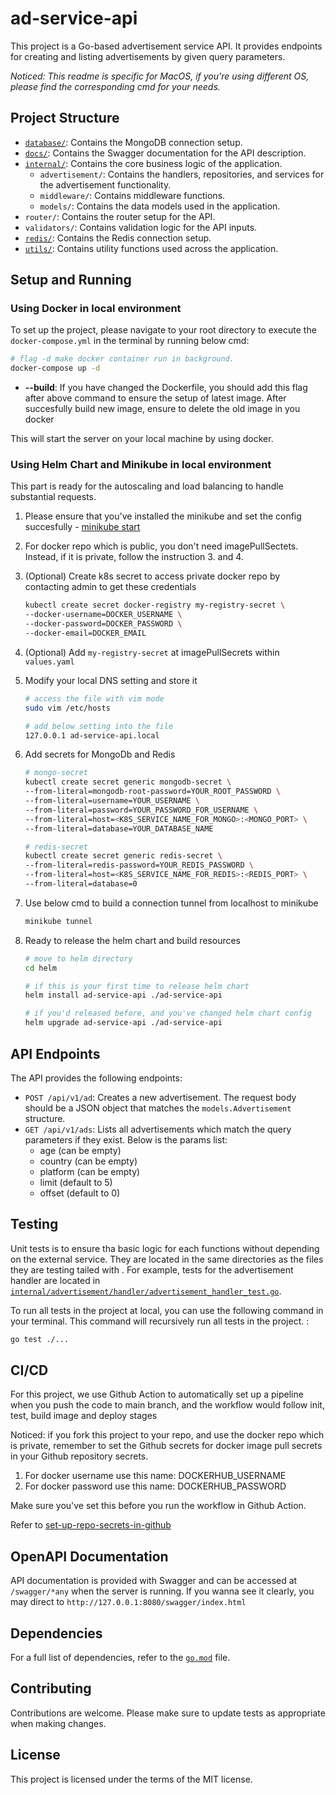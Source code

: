# ad-service-api

This project is a Go-based advertisement service API. It provides endpoints for creating and listing advertisements by given query parameters.

*Noticed: This readme is specific for MacOS, if you're using different OS, please find the corresponding cmd for your needs.*

## Project Structure

- [`database/`](database/): Contains the MongoDB connection setup.
- [`docs/`](docs/): Contains the Swagger documentation for the API description.
- [`internal/`](internal/): Contains the core business logic of the application.
  - `advertisement/`: Contains the handlers, repositories, and services for the advertisement functionality.
  - `middleware/`: Contains middleware functions.
  - `models/`: Contains the data models used in the application.
- `router/`: Contains the router setup for the API.
- `validators/`: Contains validation logic for the API inputs.
- [`redis/`](redis/): Contains the Redis connection setup.
- [`utils/`](utils/): Contains utility functions used across the application.

## Setup and Running

### Using Docker in local environment
To set up the project, please navigate to your root directory to execute the `docker-compose.yml` in the terminal by running below cmd:

```sh
# flag -d make docker container run in background.
docker-compose up -d
```

- **--build**: If you have changed the Dockerfile, you should add this flag after above command to ensure the setup of latest image. After succesfully build new image, ensure to delete the old image in you docker

This will start the server on your local machine by using docker.

### Using Helm Chart and Minikube in local environment

This part is ready for the autoscaling and load balancing to handle substantial requests.

1. Please ensure that you've installed the minikube and set the config succesfully - [minikube start](https://minikube.sigs.k8s.io/docs/start/)

2. For docker repo which is public, you don't need imagePullSectets. Instead, if it is private, follow the instruction 3. and 4.

3. (Optional) Create k8s secret to access private docker repo by contacting admin to get these credentials
    ```sh
    kubectl create secret docker-registry my-registry-secret \
    --docker-username=DOCKER_USERNAME \
    --docker-password=DOCKER_PASSWORD \
    --docker-email=DOCKER_EMAIL
    ```

4. (Optional) Add `my-registry-secret` at imagePullSecrets within `values.yaml`

5. Modify your local DNS setting and store it
    ```sh
    # access the file with vim mode
    sudo vim /etc/hosts

    # add below setting into the file
    127.0.0.1 ad-service-api.local
    ```

6. Add secrets for MongoDb and Redis
    ```sh
    # mongo-secret
    kubectl create secret generic mongodb-secret \
    --from-literal=mongodb-root-password=YOUR_ROOT_PASSWORD \
    --from-literal=username=YOUR_USERNAME \
    --from-literal=password=YOUR_PASSWORD_FOR_USERNAME \
    --from-literal=host=<K8S_SERVICE_NAME_FOR_MONGO>:<MONGO_PORT> \
    --from-literal=database=YOUR_DATABASE_NAME

    # redis-secret
    kubectl create secret generic redis-secret \
    --from-literal=redis-password=YOUR_REDIS_PASSWORD \
    --from-literal=host=<K8S_SERVICE_NAME_FOR_REDIS>:<REDIS_PORT> \
    --from-literal=database=0
    ```

6. Use below cmd to build a connection tunnel from localhost to minikube
    ```sh
    minikube tunnel
    ```

7. Ready to release the helm chart and build resources
    ```sh
    # move to helm directory
    cd helm

    # if this is your first time to release helm chart
    helm install ad-service-api ./ad-service-api

    # if you'd released before, and you've changed helm chart config
    helm upgrade ad-service-api ./ad-service-api
    ```

## API Endpoints

The API provides the following endpoints:

- `POST /api/v1/ad`: Creates a new advertisement. The request body should be a JSON object that matches the `models.Advertisement` structure.
- `GET /api/v1/ads`: Lists all advertisements which match the query parameters if they exist. Below is the params list:
  - age (can be empty)
  - country (can be empty)
  - platform (can be empty)
  - limit (default to 5)
  - offset (default to 0)

## Testing

Unit tests is to ensure tha basic logic for each functions without depending on the external service. They are located in the same directories as the files they are testing tailed with . For example, tests for the advertisement handler are located in [`internal/advertisement/handler/advertisement_handler_test.go`](internal/advertisement/handler/advertisement_handler_test.go).

To run all tests in the project at local, you can use the following command in your terminal. This command will recursively run all tests in the project. :

```sh
go test ./...
```

## CI/CD

For this project, we use Github Action to automatically set up a pipeline when you push the code to main branch, and the workflow would follow init, test, build image and deploy stages

Noticed: if you fork this project to your repo, and use the docker repo which is private, remember to set the Github secrets for docker image pull secrets in your Github repository secrets.

1. For docker username use this name: DOCKERHUB_USERNAME
2. For docker password use this name: DOCKERHUB_PASSWORD

Make sure you've set this before you run the workflow in Github Action.

Refer to [set-up-repo-secrets-in-github](https://docs.github.com/en/actions/security-guides/using-secrets-in-github-actions#creating-secrets-for-a-repository)

## OpenAPI Documentation

API documentation is provided with Swagger and can be accessed at `/swagger/*any` when the server is running. If you wanna see it clearly, you may direct to
`http://127.0.0.1:8080/swagger/index.html`

## Dependencies

For a full list of dependencies, refer to the [`go.mod`](command:_github.copilot.openRelativePath?%5B%22go.mod%22%5D "go.mod") file.

## Contributing

Contributions are welcome. Please make sure to update tests as appropriate when making changes.

## License

This project is licensed under the terms of the MIT license.
